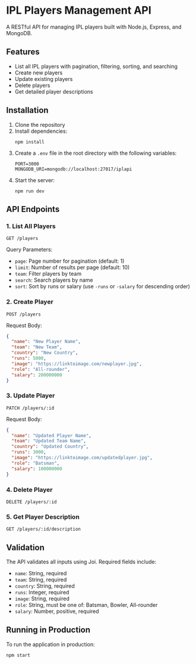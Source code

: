 # IPL Players Management API

A RESTful API for managing IPL players built with Node.js, Express, and MongoDB.

## Features

- List all IPL players with pagination, filtering, sorting, and searching
- Create new players
- Update existing players
- Delete players
- Get detailed player descriptions

## Installation

1. Clone the repository
2. Install dependencies:
   ```
   npm install
   ```
3. Create a `.env` file in the root directory with the following variables:
   ```
   PORT=3000
   MONGODB_URI=mongodb://localhost:27017/iplapi
   ```
4. Start the server:
   ```
   npm run dev
   ```

## API Endpoints

### 1. List All Players
```
GET /players
```
Query Parameters:
- `page`: Page number for pagination (default: 1)
- `limit`: Number of results per page (default: 10)
- `team`: Filter players by team
- `search`: Search players by name
- `sort`: Sort by runs or salary (use `-runs` or `-salary` for descending order)

### 2. Create Player
```
POST /players
```
Request Body:
```json
{
  "name": "New Player Name",
  "team": "New Team",
  "country": "New Country",
  "runs": 5000,
  "image": "https://linktoimage.com/newplayer.jpg",
  "role": "All-rounder",
  "salary": 200000000
}
```

### 3. Update Player
```
PATCH /players/:id
```
Request Body:
```json
{
  "name": "Updated Player Name",
  "team": "Updated Team Name",
  "country": "Updated Country",
  "runs": 3000,
  "image": "https://linktoimage.com/updatedplayer.jpg",
  "role": "Batsman",
  "salary": 100000000
}
```

### 4. Delete Player
```
DELETE /players/:id
```

### 5. Get Player Description
```
GET /players/:id/description
```

## Validation

The API validates all inputs using Joi. Required fields include:
- `name`: String, required
- `team`: String, required
- `country`: String, required
- `runs`: Integer, required
- `image`: String, required
- `role`: String, must be one of: Batsman, Bowler, All-rounder
- `salary`: Number, positive, required

## Running in Production

To run the application in production:
```
npm start
``` 